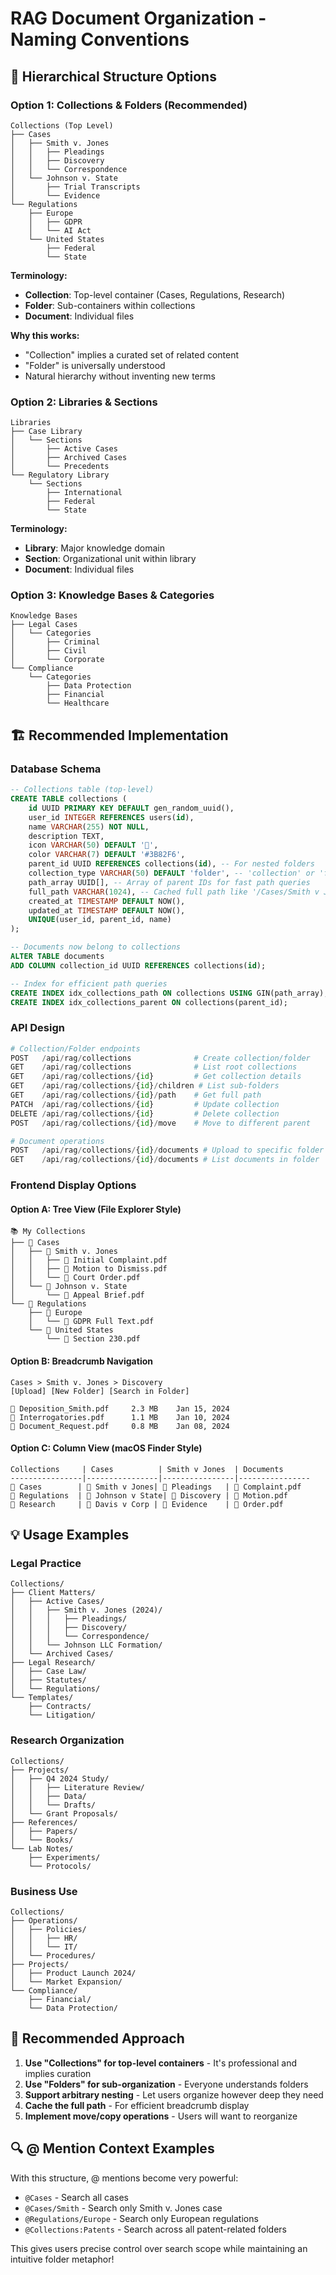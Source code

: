 # RAG Document Organization - Naming Conventions

## 📁 Hierarchical Structure Options

### Option 1: Collections & Folders (Recommended)
```
Collections (Top Level)
├── Cases
│   ├── Smith v. Jones
│   │   ├── Pleadings
│   │   ├── Discovery
│   │   └── Correspondence
│   └── Johnson v. State
│       ├── Trial Transcripts
│       └── Evidence
└── Regulations
    ├── Europe
    │   ├── GDPR
    │   └── AI Act
    └── United States
        ├── Federal
        └── State
```

**Terminology:**
- **Collection**: Top-level container (Cases, Regulations, Research)
- **Folder**: Sub-containers within collections
- **Document**: Individual files

**Why this works:**
- "Collection" implies a curated set of related content
- "Folder" is universally understood
- Natural hierarchy without inventing new terms

### Option 2: Libraries & Sections
```
Libraries
├── Case Library
│   └── Sections
│       ├── Active Cases
│       ├── Archived Cases
│       └── Precedents
└── Regulatory Library
    └── Sections
        ├── International
        ├── Federal
        └── State
```

**Terminology:**
- **Library**: Major knowledge domain
- **Section**: Organizational unit within library
- **Document**: Individual files

### Option 3: Knowledge Bases & Categories
```
Knowledge Bases
├── Legal Cases
│   └── Categories
│       ├── Criminal
│       ├── Civil
│       └── Corporate
└── Compliance
    └── Categories
        ├── Data Protection
        ├── Financial
        └── Healthcare
```

## 🏗️ Recommended Implementation

### Database Schema
```sql
-- Collections table (top-level)
CREATE TABLE collections (
    id UUID PRIMARY KEY DEFAULT gen_random_uuid(),
    user_id INTEGER REFERENCES users(id),
    name VARCHAR(255) NOT NULL,
    description TEXT,
    icon VARCHAR(50) DEFAULT '📁',
    color VARCHAR(7) DEFAULT '#3B82F6',
    parent_id UUID REFERENCES collections(id), -- For nested folders
    collection_type VARCHAR(50) DEFAULT 'folder', -- 'collection' or 'folder'
    path_array UUID[], -- Array of parent IDs for fast path queries
    full_path VARCHAR(1024), -- Cached full path like '/Cases/Smith v Jones'
    created_at TIMESTAMP DEFAULT NOW(),
    updated_at TIMESTAMP DEFAULT NOW(),
    UNIQUE(user_id, parent_id, name)
);

-- Documents now belong to collections
ALTER TABLE documents 
ADD COLUMN collection_id UUID REFERENCES collections(id);

-- Index for efficient path queries
CREATE INDEX idx_collections_path ON collections USING GIN(path_array);
CREATE INDEX idx_collections_parent ON collections(parent_id);
```

### API Design
```python
# Collection/Folder endpoints
POST   /api/rag/collections              # Create collection/folder
GET    /api/rag/collections              # List root collections
GET    /api/rag/collections/{id}         # Get collection details
GET    /api/rag/collections/{id}/children # List sub-folders
GET    /api/rag/collections/{id}/path    # Get full path
PATCH  /api/rag/collections/{id}         # Update collection
DELETE /api/rag/collections/{id}         # Delete collection
POST   /api/rag/collections/{id}/move    # Move to different parent

# Document operations
POST   /api/rag/collections/{id}/documents # Upload to specific folder
GET    /api/rag/collections/{id}/documents # List documents in folder
```

### Frontend Display Options

#### Option A: Tree View (File Explorer Style)
```
📚 My Collections
├── 📁 Cases
│   ├── 📂 Smith v. Jones
│   │   ├── 📄 Initial Complaint.pdf
│   │   ├── 📄 Motion to Dismiss.pdf
│   │   └── 📄 Court Order.pdf
│   └── 📂 Johnson v. State
│       └── 📄 Appeal Brief.pdf
└── 📁 Regulations
    ├── 📂 Europe
    │   └── 📄 GDPR Full Text.pdf
    └── 📂 United States
        └── 📄 Section 230.pdf
```

#### Option B: Breadcrumb Navigation
```
Cases > Smith v. Jones > Discovery
[Upload] [New Folder] [Search in Folder]

📄 Deposition_Smith.pdf     2.3 MB    Jan 15, 2024
📄 Interrogatories.pdf      1.1 MB    Jan 10, 2024
📄 Document_Request.pdf     0.8 MB    Jan 08, 2024
```

#### Option C: Column View (macOS Finder Style)
```
Collections     | Cases          | Smith v Jones  | Documents
----------------|----------------|----------------|----------------
📁 Cases        | 📂 Smith v Jones| 📂 Pleadings   | 📄 Complaint.pdf
📁 Regulations  | 📂 Johnson v State| 📂 Discovery | 📄 Motion.pdf
📁 Research     | 📂 Davis v Corp | 📂 Evidence    | 📄 Order.pdf
```

## 💡 Usage Examples

### Legal Practice
```
Collections/
├── Client Matters/
│   ├── Active Cases/
│   │   ├── Smith v. Jones (2024)/
│   │   │   ├── Pleadings/
│   │   │   ├── Discovery/
│   │   │   └── Correspondence/
│   │   └── Johnson LLC Formation/
│   └── Archived Cases/
├── Legal Research/
│   ├── Case Law/
│   ├── Statutes/
│   └── Regulations/
└── Templates/
    ├── Contracts/
    └── Litigation/
```

### Research Organization
```
Collections/
├── Projects/
│   ├── Q4 2024 Study/
│   │   ├── Literature Review/
│   │   ├── Data/
│   │   └── Drafts/
│   └── Grant Proposals/
├── References/
│   ├── Papers/
│   └── Books/
└── Lab Notes/
    ├── Experiments/
    └── Protocols/
```

### Business Use
```
Collections/
├── Operations/
│   ├── Policies/
│   │   ├── HR/
│   │   └── IT/
│   └── Procedures/
├── Projects/
│   ├── Product Launch 2024/
│   └── Market Expansion/
└── Compliance/
    ├── Financial/
    └── Data Protection/
```

## 🎯 Recommended Approach

1. **Use "Collections" for top-level containers** - It's professional and implies curation
2. **Use "Folders" for sub-organization** - Everyone understands folders
3. **Support arbitrary nesting** - Let users organize however deep they need
4. **Cache the full path** - For efficient breadcrumb display
5. **Implement move/copy operations** - Users will want to reorganize

## 🔍 @ Mention Context Examples

With this structure, @ mentions become very powerful:
- `@Cases` - Search all cases
- `@Cases/Smith` - Search only Smith v. Jones case
- `@Regulations/Europe` - Search only European regulations
- `@Collections:Patents` - Search across all patent-related folders

This gives users precise control over search scope while maintaining an intuitive folder metaphor!